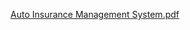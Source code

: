[Auto Insurance Management System.pdf](https://github.com/user-attachments/files/19564371/Auto.Insurance.Management.System.pdf)
